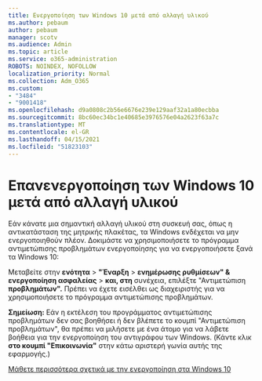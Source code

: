 ```yaml
---
title: Ενεργοποίηση των Windows 10 μετά από αλλαγή υλικού
ms.author: pebaum
author: pebaum
manager: scotv
ms.audience: Admin
ms.topic: article
ms.service: o365-administration
ROBOTS: NOINDEX, NOFOLLOW
localization_priority: Normal
ms.collection: Adm_O365
ms.custom:
- "3484"
- "9001418"
ms.openlocfilehash: d9a0808c2b56e6676e239e129aaf32a1a80ecbba
ms.sourcegitcommit: 8bc60ec34bc1e40685e3976576e04a2623f63a7c
ms.translationtype: MT
ms.contentlocale: el-GR
ms.lasthandoff: 04/15/2021
ms.locfileid: "51823103"
---
```

# <a name="reactivating-windows-10-after-a-hardware-change"></a>Επανενεργοποίηση των Windows 10 μετά από αλλαγή υλικού

Εάν κάνατε μια σημαντική αλλαγή υλικού στη συσκευή σας, όπως η αντικατάσταση της μητρικής πλακέτας, τα Windows ενδέχεται να μην ενεργοποιηθούν πλέον. Δοκιμάστε να χρησιμοποιήσετε το πρόγραμμα αντιμετώπισης προβλημάτων ενεργοποίησης για να ενεργοποιήσετε ξανά τα Windows 10:

Μεταβείτε στην **ενότητα**  >  **"Έναρξη**  >  **ενημέρωσης ρυθμίσεων" & ενεργοποίηση ασφαλείας**  >  **και, στη** συνέχεια, επιλέξτε "Αντιμετώπιση **προβλημάτων".** Πρέπει να έχετε εισέλθει ως διαχειριστής για να χρησιμοποιήσετε το πρόγραμμα αντιμετώπισης προβλημάτων.

**Σημείωση:** Εάν η εκτέλεση του προγράμματος αντιμετώπισης προβλημάτων  δεν σας βοηθήσει ή δεν βλέπετε το κουμπί "Αντιμετώπιση προβλημάτων", θα πρέπει να μιλήσετε με ένα άτομο για να λάβετε βοήθεια για την ενεργοποίηση του αντιγράφου των Windows. (Κάντε κλικ **στο κουμπί "Επικοινωνία"** στην κάτω αριστερή γωνία αυτής της εφαρμογής.)

[Μάθετε περισσότερα σχετικά με την ενεργοποίηση στα Windows 10](https://support.microsoft.com/help/12440/windows-10-activate)
